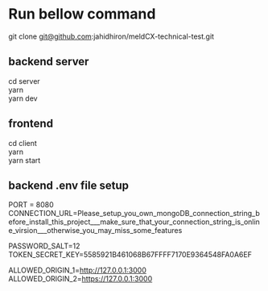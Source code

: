 # Run bellow command

git clone git@github.com:jahidhiron/meldCX-technical-test.git

## backend server

cd server\
yarn\
yarn dev

## frontend

cd client\
yarn\
yarn start

## backend .env file setup
PORT = 8080
CONNECTION_URL=Please_setup_you_own_mongoDB_connection_string_before_install_this_project___make_sure_that_your_connection_string_is_online_virsion___otherwise_you_may_miss_some_features

PASSWORD_SALT=12\
TOKEN_SECRET_KEY=5585921B461068B67FFFF7170E9364548FA0A6EF

ALLOWED_ORIGIN_1=http://127.0.0.1:3000 \
ALLOWED_ORIGIN_2=https://127.0.0.1:3000 
